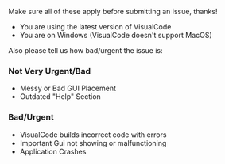 Make sure all of these apply before submitting an issue, thanks!

- You are using the latest version of VisualCode
- You are on Windows (VisualCode doesn't support MacOS)

Also please tell us how bad/urgent the issue is:

### Not Very Urgent/Bad
- Messy or Bad GUI Placement
- Outdated "Help" Section

### Bad/Urgent
- VisualCode builds incorrect code with errors
- Important Gui not showing or malfunctioning
- Application Crashes
